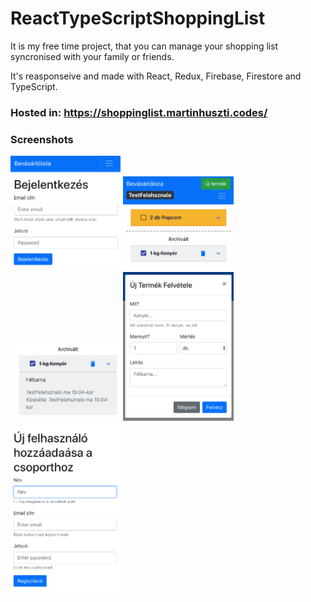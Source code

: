 # ReactTypeScriptShoppingList

It is my free time project, that you can manage your shopping list syncronised with your family or friends.

It's reasponseive and made with React, Redux, Firebase, Firestore and TypeScript.

### Hosted in: https://shoppinglist.martinhuszti.codes/

### Screenshots
<img src="readme_res/1.png" width="35%" />
<img src="readme_res/2.png" width="35%" />
<img src="readme_res/3.png" width="35%" />
<img src="readme_res/4.png" width="35%" />
<img src="readme_res/5.png" width="35%" />
